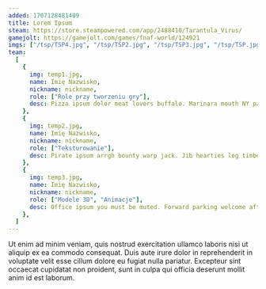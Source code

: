 ```yaml
---
added: 1707128481409
title: Lorem Ipsum
steam: https://store.steampowered.com/app/2488410/Tarantula_Virus/
gamejolt: https://gamejolt.com/games/fnaf-world/124921
imgs: ["/tsp/TSP4.jpg", "/tsp/TSP2.jpg", "/tsp/TSP3.jpg", "/tsp/TSP.jpg"]
team:
  [
    {
      img: temp1.jpg,
      name: Imię Nazwisko,
      nickname: nickname,
      role: ["Role przy tworzeniu gry"],
      desc: Pizza ipsum dolor meat lovers buffalo. Marinara mouth NY party bell banana banana anchovies buffalo beef. Buffalo dolor personal steak large olives mayo meatball bacon. Extra banana. Marinara mouth NY party bell banana banana anchovies buffalo beef. Pizza ipsum dolor meat lovers buffalo.,
    },
    {
      img: temp2.jpg,
      name: Imię Nazwisko,
      nickname: nickname,
      role: ["Teksturowanie"],
      desc: Pirate ipsum arrgh bounty warp jack. Jib hearties log timbers cutlass gabion pirate gunwalls a crimp. Sheet chase pinnace sail line hail-shot furl jib sink spanker. Prey execution across rat nest.,
    },
    {
      img: temp3.jpg,
      name: Imię Nazwisko,
      nickname: nickname,
      role: ["Modele 3D", "Animacje"],
      desc: Office ipsum you must be muted. Forward parking welcome after deliverables cta. Design want / quarter backwards pups. Files start revision tent cross hurting horse tentative pin inclusion.,
    },
  ]
---
```


Ut enim ad minim veniam, quis nostrud exercitation ullamco laboris nisi ut aliquip ex ea commodo consequat. Duis aute irure dolor in reprehenderit in voluptate velit esse cillum dolore eu fugiat nulla pariatur. Excepteur sint occaecat cupidatat non proident, sunt in culpa qui officia deserunt mollit anim id est laborum.
